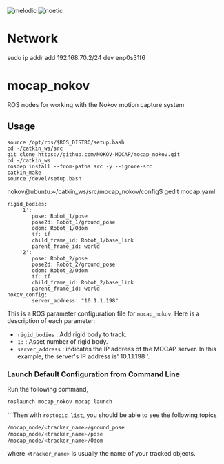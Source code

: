 ![melodic](https://github.com/NOKOV-MOCAP/mocap_nokov/actions/workflows/melodic.yml/badge.svg)
![noetic](https://github.com/NOKOV-MOCAP/mocap_nokov/actions/workflows/noetic.yml/badge.svg)

# Network
sudo ip addr add 192.168.70.2/24 dev enp0s31f6

# mocap_nokov
ROS nodes for working with the Nokov motion capture system

## Usage

```
source /opt/ros/$ROS_DISTRO/setup.bash
cd ~/catkin_ws/src
git clone https://github.com/NOKOV-MOCAP/mocap_nokov.git
cd ~/catkin_ws
rosdep install --from-paths src -y --ignore-src
catkin_make
source /devel/setup.bash
```

nokov@ubuntu:~/catkin_ws/src/mocap_nokov/config$ gedit mocap.yaml

```
rigid_bodies:
    '1':
        pose: Robot_1/pose
        pose2d: Robot_1/ground_pose
        odom: Robot_1/Odom
        tf: tf
        child_frame_id: Robot_1/base_link
        parent_frame_id: world
    '2':
        pose: Robot_2/pose
        pose2d: Robot_2/ground_pose
        odom: Robot_2/Odom
        tf: tf
        child_frame_id: Robot_2/base_link
        parent_frame_id: world
nokov_config:
        server_address: "10.1.1.198"
```

This is a ROS parameter configuration file for `mocap_nokov`. Here is a description of each parameter:

- `rigid_bodies` : Add rigid body to track.
- `1:` : Asset number of rigid body.
- `server_address` : indicates the IP address of the MOCAP server. In this example, the server's IP address is' 10.1.1.198 '.

### Launch Default Configuration from Command Line

Run the following command,

```bash
roslaunch mocap_nokov mocap.launch
```

```Then with `rostopic list`, you should be able to see the following topics

```bash
/mocap_node/<tracker_name>/ground_pose
/mocap_node/<tracker_name>/pose
/mocap_node/<tracker_name>/Odom
```
where `<tracker_name>` is usually the name of your tracked objects.